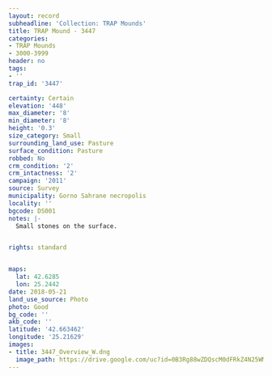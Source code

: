```yaml
---
layout: record
subheadline: 'Collection: TRAP Mounds'
title: TRAP Mound - 3447
categories:
- TRAP Mounds
- 3000-3999
header: no
tags:
- ''
trap_id: '3447'

certainty: Certain
elevation: '448'
max_diameter: '8'
min_diameter: '8'
height: '0.3'
size_category: Small
surrounding_land_use: Pasture
surface_condition: Pasture
robbed: No
crm_condition: '2'
crm_intactness: '2'
campaign: '2011'
source: Survey
municipality: Gorno Sahrane necropolis
locality: ''
bgcode: DS001
notes: |-
  Small stones on the surface.


rights: standard


maps:
  lat: 42.6285
  lon: 25.2442
date: 2018-05-21
land_use_source: Photo
photo: Good
bg_code: ''
akb_code: ''
latitude: '42.663462'
longitude: '25.21629'
images:
- title: 3447_Overview_W.dng
  image_path: https://drive.google.com/uc?id=0B3Rg88wZDQscM0dFRkZ4N25WMkk
---
```

